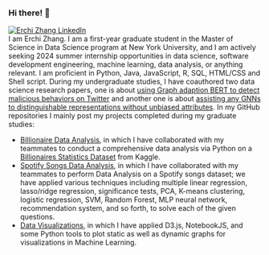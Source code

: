 ### Hi there! 👋
[![Erchi Zhang LinkedIn](https://img.shields.io/badge/linked-in-informational)](https://www.linkedin.com/in/erchi-zhang-0867041b8/)<br>
I am Erchi Zhang. I am a first-year graduate student in the Master of Science in Data Science program at New York University, and I am actively seeking 2024 summer internship opportunities in data science, software development engineering, machine learning, data analysis, or anything relevant. I am proficient in Python, Java, JavaScript, R, SQL, HTML/CSS and Shell script. During my undergraduate studies, I have coauthored two data science research papers, one is about [using Graph adaption BERT to detect malicious behaviors on Twitter](https://chunhuizng.github.io/data/GraphBERT-%20Bridging%20Graph%20and%20Text%20for%20Malicious%20Behavior%20Detection%20on%20Social%20Media-ICDM22.pdf) and another one is about [assisting any GNNs to distinguishable representations without unbiased attributes](https://chunhuizng.github.io/data/WWW23_GFAME_cameraready.pdf). In my GitHub repositories I mainly post my projects completed during my graduate studies:
- [Billionaire Data Analysis](https://github.com/Archertakesitez/1007_project_goodgoodstudy), in which I have collaborated with my teammates to conduct a comprehensive data analysis via Python on a [Billionaires Statistics Dataset](https://www.kaggle.com/datasets/nelgiriyewithana/billionaires-statistics-dataset/data) from Kaggle.
- [Spotify Songs Data Analysis](https://github.com/Archertakesitez/capstone_project_1001), in which I have collaborated with my teammates to perform Data Analysis on a Spotify songs dataset; we have applied various techniques including multiple linear regression, lasso/ridge regression, significance tests, PCA, K-means clustering, logistic regression, SVM, Random Forest, MLP neural network, recommendation system, and so forth, to solve each of the given questions.
- [Data Visualizations](https://github.com/Archertakesitez/D3js_repository), in which I have applied D3.js, NotebookJS, and some Python tools to plot static as well as dynamic graphs for visualizations in Machine Learning. 
